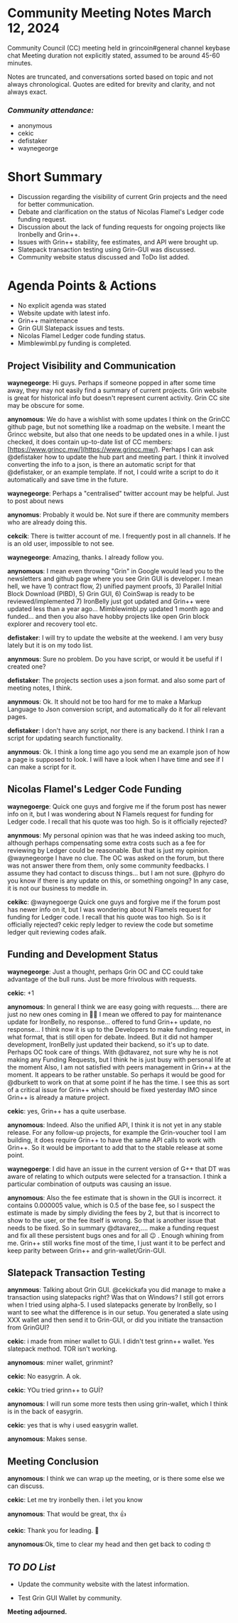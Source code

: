 # Community Meeting Notes March 12, 2024

Community Council (CC) meeting held in grincoin#general channel  keybase chat  Meeting duration not explicitly stated, assumed to be around 45-60 minutes.

Notes are truncated, and conversations sorted based on topic and not always chronological. Quotes are edited for brevity and clarity, and not always exact.

### _Community attendance:_


* anonymous
* cekic
* defistaker
* waynegeorge


# Short Summary

- Discussion regarding the visibility of current Grin projects and the need for better communication.
-  Debate and clarification on the status of Nicolas Flamel's Ledger code funding request.
-  Discussion about the lack of funding requests for ongoing projects like Ironbelly and Grin++.
-  Issues with Grin++ stability, fee estimates, and API were brought up.
-  Slatepack transaction testing using Grin-GUI was discussed.
- Community website status discussed and ToDo list added.

# Agenda Points & Actions

* No explicit agenda was stated
* Website update with latest info.
* Grin++ maintenance 
* Grin GUI Slatepack issues and tests.
* Nicolas Flamel Ledger code funding status.
* Mimblewimbl.py funding is completed.

## Project Visibility and Communication

__waynegeorge__:  Hi guys. Perhaps if someone popped in after some time away, they may not easily find a summary of current projects. Grin website is great for historical info but doesn't represent current activity. Grin CC site may be obscure for some.

__anynomous__:  We do have a wishlist with some updates I think on the GrinCC github page, but not something like a roadmap on the website. I meant the Grincc website, but also that one needs to be updated ones in a while. I just checked, it does contain up-to-date list of CC members: [https://www.grincc.mw/](https://www.grincc.mw/). Perhaps I can ask @defistaker how to update the hub part and meeting part. I think it involved converting the info to a json, is there an automatic script for that @defistaker, or an example template. If not, I could write a script to do it automatically and save time in the future.

__waynegeorge__: Perhaps a "centralised" twitter account may be helpful. Just to post about news

__anynomus__: Probably it would be. Not sure if there are community members who are already doing this.

__cekcik__: There is twitter account of me. I frequently post in all channels. If he is an old user, impossible to not see.

__waynegeorge__: Amazing, thanks. I already follow you.

__anynomous__: I mean even throwing "Grin" in Google would lead you to the newsletters and github page where you see Grin GUI is developer. I mean hell, we have 1) contract flow, 2) unified payment proofs, 3) Parallel Initial Block Download (PIBD), 5) Grin GUI, 6) CoinSwap is ready to be reviewed/implemented 7) IronBelly just got updated and Grin++ were updated less than a year ago... Mimblewimbl.py updated 1 month ago and funded... and then you also have hobby projects like open Grin block explorer and recovery tool etc.

__defistaker__: I will try to update the website at the weekend. I am very busy lately but it is on my todo list.

__anynmous__: Sure no problem. Do you have script, or would it be useful if I created one?

__defistaker__: The projects section uses a json format. and also some part of meeting notes, I think.

__anynmous__: Ok. It should not be too hard for me to make a Markup Language to Json conversion script, and automatically do it for all relevant pages.

__defistaker__: I don't have any script, nor there is any backend. I think I ran a script for updating search functionality.

__anynmous__: Ok. I think a long time ago you send me an example json of how a page is supposed to look. I will have a look when I have time and see if I can make a script for it.

## Nicolas Flamel's Ledger Code Funding

__waynegoerge__: Quick one guys and forgive me if the forum post has newer info on it, but I was wondering about N Flamels request for funding for Ledger code. I recall that his quote was too high. So is it officially rejected?

__anynmous__: My personal opinion was that he was indeed asking too much, although perhaps compensating some extra costs such as a fee for reviewing by Ledger could be reasonable. But that is just my opinion. @waynegeorge I have no clue. The OC was asked on the forum, but there was not answer there from them, only some community feedbacks. I assume they had contact to discuss things... but I am not sure. @phyro do you know if there is any update on this, or something ongoing? In any case, it is not our business to meddle in.

__cekikc__: @waynegoerge Quick one guys and forgive me if the forum post has newer info on it, but I was wondering about N Flamels request for funding for Ledger code. I recall that his quote was too high. So is it officially rejected? cekic reply ledger to review the code but sometime ledger quit reviewing codes afaik.

## Funding and Development Status

__waynegeorge__: Just a thought, perhaps Grin OC and CC could take advantage of the bull runs. Just be more frivolous with requests.

__cekic__: +1

__anynomous__: In general I think we are easy going with requests.... there are just no new ones coming in 🤷‍♂️ I mean we offered to pay for maintenance update for IronBelly, no response... offered to fund Grin++ update, no response... I think now it is up to the Developers to make funding request, in what format, that is still open for debate. Indeed. But it did not hamper development, IronBelly just updated their backend, so it's up to date. Perhaps OC took care of things. With @dtavarez, not sure why he is not making any Funding Requests, but I think he is just busy with personal life at the moment Also, I am not satisfied with peers management in Grin++ at the moment. It appears to be rather unstable. So perhaps it would be good for @dburkett to work on that at some point if he has the time. I see this as sort of a critical issue for Grin++ which should be fixed yesterday IMO since Grin++ is already a mature project.

__cekic__: yes, Grin++ has a quite userbase.

__anynomous__: Indeed. Also the unified API, I think it is not yet in any stable release. For any follow-up projects, for example the Grin-voucher tool I am building, it does require Grin++ to have the same API calls to work with Grin++. So it would be important to add that to the stable release at some point.

__waynegoerge__: I did have an issue in the current version of G++ that DT was aware of relating to which outputs were selected for a transaction. I think a particular combination of outputs was causing an issue.

__anynomous__: Also the fee estimate that is shown in the GUI is incorrect. it contains 0.000005 value, which is 0.5 of the base fee, so I suspect the estimate is made by simply dividing the fees by 2, but that is incorrect to show to the user, or the fee itself is wrong. So that is another issue that needs to be fixed. So in summary @dtavarez,.... make a funding request and fix all these persistent bugs ones and for all 😉 . Enough whining from me. Grin++ still works fine most of the time, I just want it to be perfect and keep parity between Grin++ and grin-wallet/Grin-GUI.

## Slatepack Transaction Testing

__anynmous__: Talking about Grin GUI. @cekickafa you did manage to make a transaction using slatepacks right? Was that on Windows? I still got errors when I tried using alpha-5. I used slatepacks generate by IronBelly, so I want to see what the difference is in our setup. You generated a slate using XXX wallet and then send it to Grin-GUI, or did you initiate the transaction from GrinGUI?

__cekic__: i made from miner wallet to GUi. I didn't test grinn++ wallet. Yes slatepack method. TOR isn't working.

__anynomous__: miner wallet, grinmint?

__cekic__: No easygrin. A ok.

__cekic__: YOu tried grinn++ to GUİ?

__anynomous__: I will run some more tests then using grin-wallet, which I think is in the back of easygrin.

__cekic__: yes that is why i used easygrin wallet.

__anynomous__: Makes sense.

## Meeting Conclusion

__anynomous__: I think we can wrap up the meeting, or is there some else we can discuss.

__cekic__: Let me try ironbelly then. i let you know

__anynomous__: That would be great, thx 👍

__cekic__: Thank you for leading. 👋

__anynomous__:Ok, time to clear my head and then get back to coding 🤓

## *TO DO List*

*  Update the community website with the latest information.

* Test Grin GUI Wallet by community.



**Meeting adjourned.**